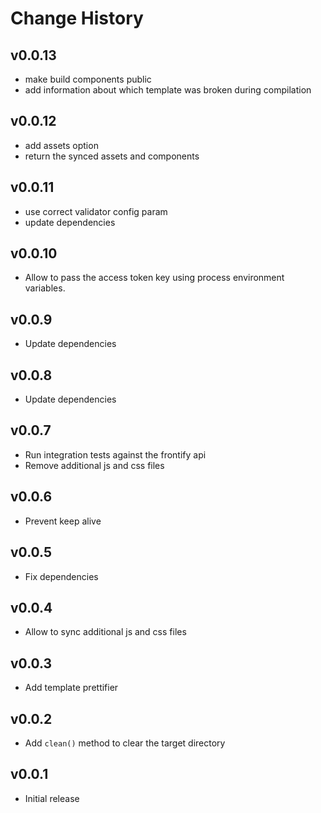 Change History
==============

v0.0.13
-------
* make build components public
* add information about which template was broken during compilation

v0.0.12
-------
* add assets option
* return the synced assets and components

v0.0.11
-------
* use correct validator config param
* update dependencies

v0.0.10
----
* Allow to pass the access token key using process environment variables.

v0.0.9
----
* Update dependencies

v0.0.8
----
* Update dependencies

v0.0.7
----
* Run integration tests against the frontify api
* Remove additional js and css files

v0.0.6
----
* Prevent keep alive

v0.0.5
----
* Fix dependencies

v0.0.4
----
* Allow to sync additional js and css files

v0.0.3
----
* Add template prettifier

v0.0.2
----
* Add `clean()` method to clear the target directory

v0.0.1
------
* Initial release
